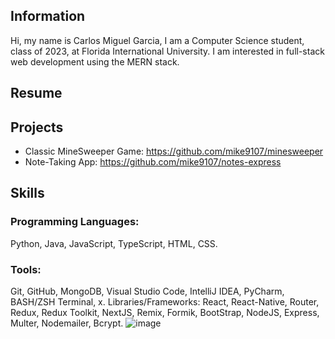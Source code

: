 ## Information
Hi, my name is Carlos Miguel Garcia, I am a Computer Science student, class of 2023, at Florida International University.
I am interested in full-stack web development using the MERN stack.

## Resume

## Projects
- Classic MineSweeper Game: https://github.com/mike9107/minesweeper
- Note-Taking App: https://github.com/mike9107/notes-express

## Skills
### Programming Languages: 
Python, Java, JavaScript, TypeScript, HTML, CSS.
### Tools: 
Git, GitHub, MongoDB, Visual Studio Code, IntelliJ IDEA, PyCharm, BASH/ZSH Terminal, x.
Libraries/Frameworks: React, React-Native, Router, Redux, Redux Toolkit, NextJS, Remix, Formik, BootStrap, NodeJS, Express, Multer, Nodemailer, Bcrypt.
![image](https://user-images.githubusercontent.com/89794450/158722650-3b96bd18-8db1-423d-bcd7-aa9eb39cf099.png)

